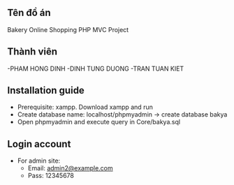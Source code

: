## Tên đồ án

Bakery Online Shopping PHP MVC Project

## Thành viên

-PHAM HONG DINH
-DINH TUNG DUONG
-TRAN TUAN KIET

## Installation guide

- Prerequisite: xampp. Download xampp and run
- Create database name: localhost/phpmyadmin -> create database bakya
- Open phpmyadmin and execute query in Core/bakya.sql


## Login account


- For admin site: 
  + Email: admin2@example.com
  + Pass:  12345678
